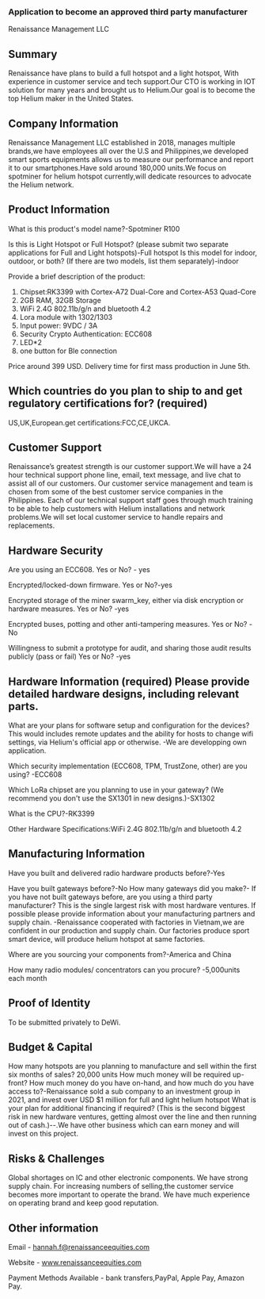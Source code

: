 ### Application to become an approved third party manufacturer
Renaissance Management LLC 

## Summary

Renaissance have plans to build a full hotspot and a light hotspot, With experience in customer service and tech support.Our CTO is working in IOT solution for many years and brought us to Helium.Our goal is to become the top Helium maker in the United States.

## Company Information

Renaissance Management LLC established in 2018, manages multiple brands,we have employees all over the U.S and Philippines,we developed smart sports equipments allows us to measure our performance and report it to our smartphones.Have sold around 180,000 units.We focus on spotminer for helium hotspot currently,will dedicate resources to advocate the Helium network.

## Product Information

What is this product's model name?-Spotminer R100

Is this is Light Hotspot or Full Hotspot? (please submit two separate applications for Full and Light hotspots)-Full hotspot
Is this model for indoor, outdoor, or both? (If there are two models, list them separately)-indoor

Provide a brief description of the product:
1) Chipset:RK3399 with Cortex-A72 Dual-Core and Cortex-A53 Quad-Core
2) 2GB RAM, 32GB Storage
3) WiFi 2.4G 802.11b/g/n and bluetooth 4.2
4) Lora module with 1302/1303
2) Input power: 9VDC / 3A
5) Security Crypto Authentication: ECC608
6) LED*2
7) one button for Ble connection

Price around 399 USD.
Delivery time for first mass production in June 5th.

## Which countries do you plan to ship to and get regulatory certifications for? (required)
US,UK,European.get certifications:FCC,CE,UKCA.


## Customer Support

Renaissance’s greatest strength is our customer support.We will have a 24 hour technical support phone line, email, text message, and live chat to assist all of our customers. Our customer service management and team is chosen from some of the best customer service companies in the Philippines. Each of our technical support staff goes through much training to be able to help customers with Helium installations and network problems.We will set local customer service to handle repairs and replacements.


## Hardware Security

Are you using an ECC608. Yes or No? - yes 

Encrypted/locked-down firmware. Yes or No?-yes

Encrypted storage of the miner swarm_key, either via disk encryption or hardware measures. Yes or No? -yes

Encrypted buses, potting and other anti-tampering measures. Yes or No? -No

Willingness to submit a prototype for audit, and sharing those audit results publicly (pass or fail) Yes or No? -yes

## Hardware Information (required) Please provide detailed hardware designs, including relevant parts.

What are your plans for software setup and configuration for the devices? This would includes remote updates and the ability for hosts to change wifi settings, via Helium's official app or otherwise. -We are developping own application.

Which security implementation (ECC608, TPM, TrustZone, other) are you using? -ECC608

Which LoRa chipset are you planning to use in your gateway? (We recommend you don't use the SX1301 in new designs.)-SX1302

What is the CPU?-RK3399

Other Hardware Specifications:WiFi 2.4G 802.11b/g/n and bluetooth 4.2

## Manufacturing Information

Have you built and delivered radio hardware products before?-Yes

Have you built gateways before?-No
How many gateways did you make?-
If you have not built gateways before, are you using a third party manufacturer? This is the single largest risk with most hardware ventures. If possible please provide information about your manufacturing partners and supply chain.
 -Renaissance cooperated with factories in Vietnam,we are confident in our production and supply chain. Our factories produce sport smart device, will produce helium hotspot at same factories.

Where are you sourcing your components from?-America and China

How many radio modules/ concentrators can you procure? -5,000units each month

## Proof of Identity

To be submitted privately to DeWi.

## Budget & Capital

How many hotspots are you planning to manufacture and sell within the first six months of sales? 20,000 units
How much money will be required up-front? How much money do you have on-hand, and how much do you have access to?-Renaissance sold a sub company to an investment group in 2021, and invest over USD $1 million for full and light helium hotspot
What is your plan for additional financing if required? (This is the second biggest risk in new hardware ventures, getting almost over the line and then running out of cash.)--.We have other business which can earn money and will invest on this project. 

## Risks & Challenges

Global shortages on IC and other electronic components. We have strong supply chain. For increasing numbers of selling,the customer service becomes more important to operate the brand. We have much experience on operating brand and keep good reputation.

## Other information

Email - hannah.f@renaissanceequities.com 

Website - www.renaissanceequities.com

Payment Methods Available - bank transfers,PayPal, Apple Pay, Amazon Pay.
